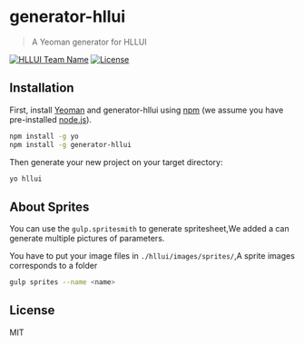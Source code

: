 # generator-hllui
> A Yeoman generator for HLLUI

[![HLLUI Team Name](https://img.shields.io/badge/Team-HLLUI-orange.svg?style=flat)](https://github.com/wenyuking)
[![License](https://img.shields.io/badge/license-MIT-blue.svg?style=flat)](http://opensource.org/licenses/MIT "Feel free to contribute.")

## Installation

First, install [Yeoman](http://yeoman.io) and generator-hllui using [npm](https://www.npmjs.com/) (we assume you have
pre-installed [node.js](https://nodejs.org/)).

```bash
npm install -g yo
npm install -g generator-hllui
```

Then generate your new project on your target directory:

```bash
yo hllui
```

## About Sprites

You can use the `gulp.spritesmith` to generate spritesheet,We added a can generate multiple pictures of parameters.

You have to put your image files in `./hllui/images/sprites/`,A sprite images corresponds to a folder

```bash
gulp sprites --name <name>
```

## License

MIT
